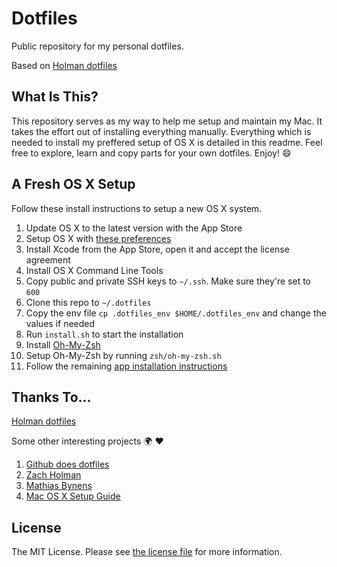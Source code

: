 # Dotfiles

Public repository for my personal dotfiles.

Based on  [Holman dotfiles](https://github.com/holman/dotfiles)

## What Is This?

This repository serves as my way to help me setup and maintain my Mac. It takes the effort out of installing everything manually. Everything which is needed to install my preffered setup of OS X is detailed in this readme. Feel free to explore, learn and copy parts for your own dotfiles. Enjoy! :smile:

## A Fresh OS X Setup

Follow these install instructions to setup a new OS X system.

1. Update OS X to the latest version with the App Store
2. Setup OS X with [these preferences](./osx/readme.md)
3. Install Xcode from the App Store, open it and accept the license agreement
4. Install OS X Command Line Tools
5. Copy public and private SSH keys to `~/.ssh`. Make sure they're set to `600`
6. Clone this repo to `~/.dotfiles`
7. Copy the env file `cp .dotfiles_env $HOME/.dotfiles_env` and change the values if needed
8. Run `install.sh` to start the installation
9. Install [Oh-My-Zsh](http://ohmyz.sh/)
10. Setup Oh-My-Zsh by running `zsh/oh-my-zsh.sh`
11. Follow the remaining [app installation instructions](./apps/readme.md)

## Thanks To...
[Holman dotfiles](https://github.com/holman/dotfiles)

Some other interesting projects :earth_africa: :heart:
1. [Github does dotfiles](https://dotfiles.github.io/)
2. [Zach Holman](https://github.com/holman/dotfiles)
3. [Mathias Bynens](https://github.com/mathiasbynens/dotfiles)
4. [Mac OS X Setup Guide](http://sourabhbajaj.com/mac-setup/)

## License

The MIT License. Please see [the license file](license.md) for more information.
